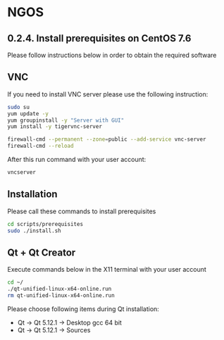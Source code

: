 NGOS
====

0.2.4. Install prerequisites on CentOS 7.6
------------------------------------------

Please follow instructions below in order to obtain the required software

VNC
---

If you need to install VNC server please use the following instruction:

```sh
sudo su
yum update -y
yum groupinstall -y "Server with GUI"
yum install -y tigervnc-server

firewall-cmd --permanent --zone=public --add-service vnc-server
firewall-cmd --reload
```

After this run command with your user account:

```sh
vncserver
```

Installation
------------

Please call these commands to install prerequisites

```sh
cd scripts/prerequisites
sudo ./install.sh
```

Qt + Qt Creator
---------------

Execute commands below in the X11 terminal with your user account

```sh
cd ~/
./qt-unified-linux-x64-online.run
rm qt-unified-linux-x64-online.run
```

Please choose following items during Qt installation:
* Qt -> Qt 5.12.1 -> Desktop gcc 64 bit
* Qt -> Qt 5.12.1 -> Sources
